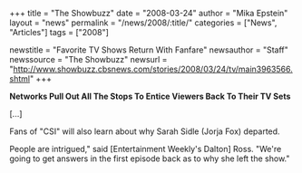 +++
title = "The Showbuzz"
date = "2008-03-24"
author = "Mika Epstein"
layout = "news"
permalink = "/news/2008/:title/"
categories = ["News", "Articles"]
tags = ["2008"]

newstitle = "Favorite TV Shows Return With Fanfare"
newsauthor = "Staff"
newssource = "The Showbuzz"
newsurl = "http://www.showbuzz.cbsnews.com/stories/2008/03/24/tv/main3963566.shtml"
+++

**Networks Pull Out All The Stops To Entice Viewers Back To Their TV Sets**

[...]

Fans of "CSI" will also learn about why Sarah Sidle (Jorja Fox) departed.

People are intrigued," said [Entertainment Weekly's Dalton] Ross. "We're going to get answers in the first episode back as to why she left the show."  
